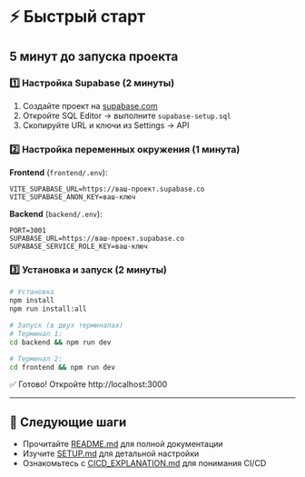# ⚡ Быстрый старт

## 5 минут до запуска проекта

### 1️⃣ Настройка Supabase (2 минуты)

1. Создайте проект на [supabase.com](https://supabase.com)
2. Откройте SQL Editor → выполните `supabase-setup.sql`
3. Скопируйте URL и ключи из Settings → API

### 2️⃣ Настройка переменных окружения (1 минута)

**Frontend** (`frontend/.env`):
```env
VITE_SUPABASE_URL=https://ваш-проект.supabase.co
VITE_SUPABASE_ANON_KEY=ваш-ключ
```

**Backend** (`backend/.env`):
```env
PORT=3001
SUPABASE_URL=https://ваш-проект.supabase.co
SUPABASE_SERVICE_ROLE_KEY=ваш-ключ
```

### 3️⃣ Установка и запуск (2 минуты)

```bash
# Установка
npm install
npm run install:all

# Запуск (в двух терминалах)
# Терминал 1:
cd backend && npm run dev

# Терминал 2:
cd frontend && npm run dev
```

✅ Готово! Откройте http://localhost:3000

---

## 📝 Следующие шаги

- Прочитайте [README.md](README.md) для полной документации
- Изучите [SETUP.md](SETUP.md) для детальной настройки
- Ознакомьтесь с [CICD_EXPLANATION.md](CICD_EXPLANATION.md) для понимания CI/CD

